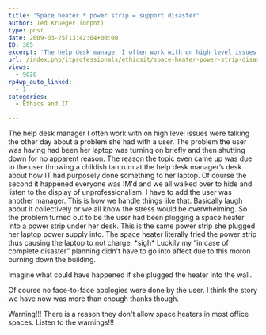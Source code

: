 ```yaml
---
title: 'Space heater * power strip = support disaster'
author: Ted Krueger (onpnt)
type: post
date: 2009-03-25T13:42:04+00:00
ID: 365
excerpt: 'The help desk manager I often work with on high level issues were talking the other day about a problem she had with a user.  The problem the user was having had been her laptop was turning on briefly and then shutting down for no apparent reason.  The&hellip;'
url: /index.php/itprofessionals/ethicsit/space-heater-power-strip-disaster/
views:
  - 9628
rp4wp_auto_linked:
  - 1
categories:
  - Ethics and IT

---
```

The help desk manager I often work with on high level issues were talking the other day about a problem she had with a user. The problem the user was having had been her laptop was turning on briefly and then shutting down for no apparent reason. The reason the topic even came up was due to the user throwing a childish tantrum at the help desk manager’s desk about how IT had purposely done something to her laptop. Of course the second it happened everyone was IM'd and we all walked over to hide and listen to the display of unprofessionalism. I have to add the user was another manager. This is how we handle things like that. Basically laugh about it collectively or we all know the stress would be overwhelming. So the problem turned out to be the user had been plugging a space heater into a power strip under her desk. This is the same power strip she plugged her laptop power supply into. The space heater literally fried the power strip thus causing the laptop to not charge. \*sigh\* Luckily my “in case of complete disaster” planning didn't have to go into affect due to this moron burning down the building.

Imagine what could have happened if she plugged the heater into the wall.

Of course no face-to-face apologies were done by the user. I think the story we have now was more than enough thanks though.

Warning!!! There is a reason they don't allow space heaters in most office spaces. Listen to the warnings!!!
